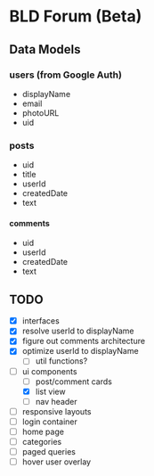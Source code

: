 # BLD Forum (Beta)

## Data Models

### users (from Google Auth)

- displayName
- email
- photoURL
- uid

### posts

- uid
- title
- userId
- createdDate
- text

#### comments

- uid
- userId
- createdDate
- text

## TODO

- [x] interfaces
- [x] resolve userId to displayName
- [x] figure out comments architecture
- [x] optimize userId to displayName
  - [ ] util functions?
- [ ] ui components
  - [ ] post/comment cards
  - [x] list view
  - [ ] nav header
- [ ] responsive layouts
- [ ] login container
- [ ] home page
- [ ] categories
- [ ] paged queries
- [ ] hover user overlay
